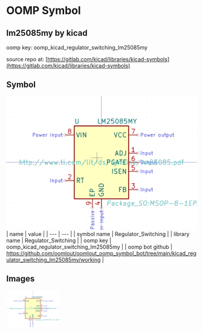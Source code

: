 # OOMP Symbol  
## lm25085my  by kicad  
  
oomp key: oomp_kicad_regulator_switching_lm25085my  
  
source repo at: [https://gitlab.com/kicad/libraries/kicad-symbols](https://gitlab.com/kicad/libraries/kicad-symbols)  
## Symbol  
  
[![working.png](working_600.png)](working.png)  
| name | value | 
| --- | --- | 
| symbol name | Regulator_Switching | 
| library name | Regulator_Switching | 
| oomp key | oomp_kicad_regulator_switching_lm25085my | 
| oomp bot github | https://github.com/oomlout/oomlout_oomp_symbol_bot/tree/main/kicad_regulator_switching_lm25085my/working | 
## Images  
  
[![working.png](working_140.png)](working.png)  
